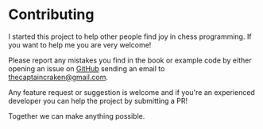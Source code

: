 # Contributing

I started this project to help other people find joy in chess programming. If you want to help me you are very welcome!

Please report any mistakes you find in the book or example code by either opening an issue on [GitHub](www.github.com/thecaptaincraken/chess-bot-maker) sending an email to <thecaptaincraken@gmail.com>.

Any feature request or suggestion is welcome and if you're an experienced developer you can help the project by submitting a PR!

Together we can make anything possible.
